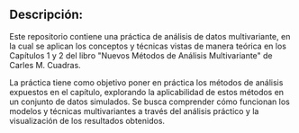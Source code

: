 ## Descripción:
Este repositorio contiene una práctica de análisis de datos multivariante, en la cual se aplican los conceptos y técnicas vistas de manera teórica en los Capítulos 1 y 2 del libro "Nuevos Métodos de Análisis Multivariante" de Carles M. Cuadras.

La práctica tiene como objetivo poner en práctica los métodos de análisis expuestos en el capítulo, explorando la aplicabilidad de estos métodos en un conjunto de datos simulados. Se busca comprender cómo funcionan los modelos y técnicas multivariantes a través del análisis práctico y la visualización de los resultados obtenidos.
